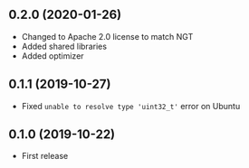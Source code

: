 ## 0.2.0 (2020-01-26)

- Changed to Apache 2.0 license to match NGT
- Added shared libraries
- Added optimizer

## 0.1.1 (2019-10-27)

- Fixed `unable to resolve type 'uint32_t'` error on Ubuntu

## 0.1.0 (2019-10-22)

- First release
